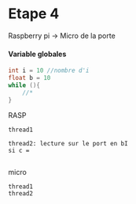# Etape 4

Raspberry pi -> Micro de la porte

#### Variable globales

```C
int i = 10 //nombre d'i
float b = 10
while (){
    //*
}
```

RASP
```
thread1

thread2: lecture sur le port en bI
si c = 


```


micro 
```
thread1
thread2
```